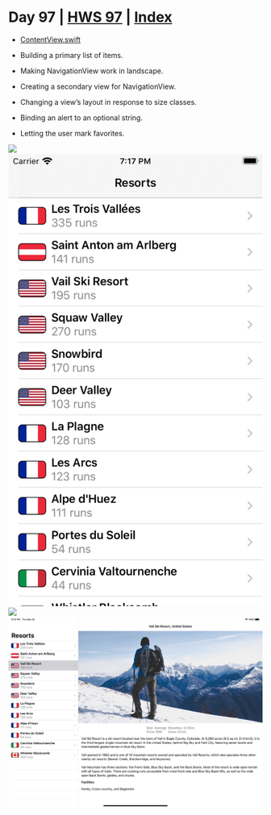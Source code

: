# Day 97 | [HWS 97](https://www.hackingwithswift.com/100/swiftui/97) | [Index](https://github.com/JulesMoorhouse/100DaysOfSwiftUI/blob/main/README.md)

- [ContentView.swift](https://github.com/JulesMoorhouse/100DaysOfSwiftUI/blob/main/P19C%20SnowSeeker/P19C%20SnowSeeker/ContentView.swift)

- Building a primary list of items.
- Making NavigationView work in landscape.
- Creating a secondary view for NavigationView.
- Changing a view’s layout in response to size classes.
- Binding an alert to an optional string.
- Letting the user mark favorites.

<img src="../Images/day98.gif" />
<img src="../Images/day97c.png" />
<img src="../Images/day97c.gif" />
<img src="../Images/day97cipad.png" />